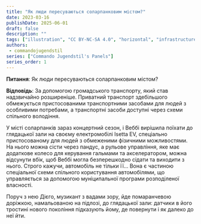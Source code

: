 ```yaml
---
title: "Як люди пересуваються соларпанковим містом?"
date: 2023-03-16
publishDate: 2025-06-01
draft: false
description: ""
tags: ["illustration", "CC BY-NC-SA 4.0", "horizontal", "infrastructure", "transport", "city"]
authors:
 - commandojugendstil
series: ["Commando Jugendstil's Panels"]
series_order: 1
---
```


**Питання**: 
Як люди пересуваються соларпанковим містом?

**Відповідь**: 
За допомогою громадського транспорту, який став надзвичайно розширеніше. Приватний транспорт здебільшого обмежується пристосованими транспортними засобами для людей з особливими потребами, а транспортні засоби доступні через схеми спільного володіння.

У місті соларпанків зараз концертний сезон, і Веббі вирішила поїхати до глядацької зали на своєму електромобілі Isetta EV, спеціально пристосованому для людей з обмеженими фізичними можливостями. На нього можна сісти через пандус, а рульове управління, яке має додаткове колесо для керування гальмами та акселератором, можна відсунути вбік, щоб Веббі могла безперешкодно сідати та виходити з нього. Строго кажучи, автомобіль не тільки її... Вона є частиною спеціальної схеми спільного користування автомобілями, що управляється за допомогою муніципальної програми розподіленої власності.

Поруч з нею Дієго, музикант з вадами зору, йде помаранчевою доріжкою, намальованою на підлозі, до глядацької зали: датчики в його тростині нового покоління підказують йому, де повернути і як далеко до неї йти.
